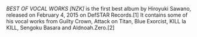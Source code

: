 _BEST OF VOCAL WORKS [NZK]_ is the first best album by Hiroyuki Sawano, released on February 4, 2015 on DefSTAR Records.[1] It contains some of his vocal works from Guilty Crown, Attack on Titan, Blue Exorcist, KILL la KILL, Sengoku Basara and Aldnoah.Zero.[2]
